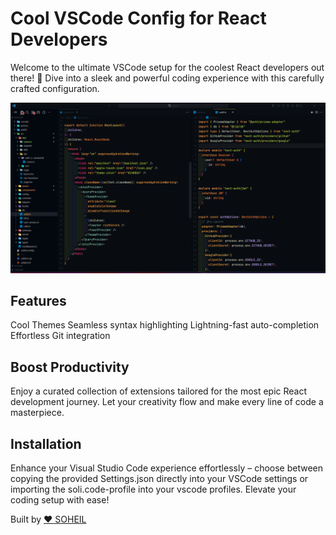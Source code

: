 # Cool VSCode Config for React Developers
Welcome to the ultimate VSCode setup for the coolest React developers out there! 🚀 Dive into a sleek and powerful coding experience with this carefully crafted configuration.

![Demo Config](https://github.com/soheilghanbary/vscode-config/blob/main/demo.png)

## Features
Cool Themes
Seamless syntax highlighting
Lightning-fast auto-completion
Effortless Git integration

## Boost Productivity
Enjoy a curated collection of extensions tailored for the most epic React development journey. Let your creativity flow and make every line of code a masterpiece.

## Installation
Enhance your Visual Studio Code experience effortlessly – choose between copying the provided Settings.json directly into your VSCode settings or importing the soli.code-profile into your vscode profiles. Elevate your coding setup with ease!

Built by [❤️ SOHEIL](https://soheilghanbary.ir)

